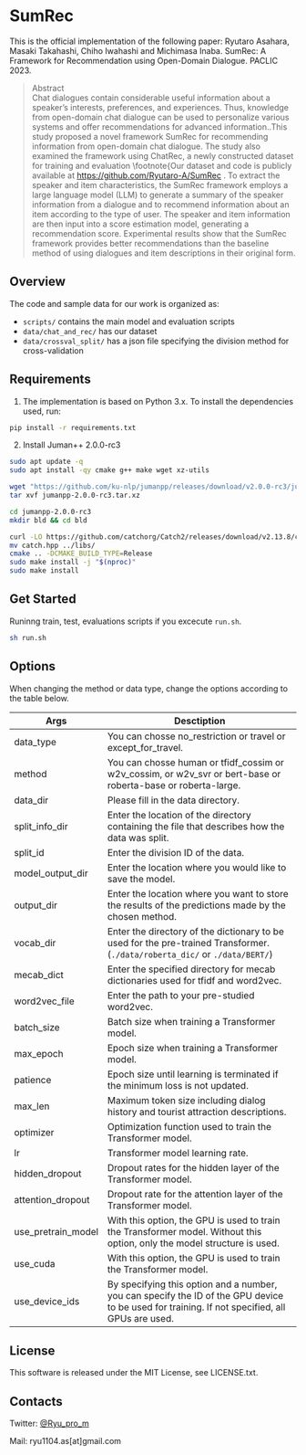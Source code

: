 # SumRec

This is the official implementation of the following paper: Ryutaro Asahara, Masaki Takahashi, Chiho Iwahashi and Michimasa Inaba. SumRec: A Framework for Recommendation using Open-Domain Dialogue. PACLIC 2023.

>Abstract<br>
>Chat dialogues contain considerable useful information about a speaker’s interests, preferences, and experiences.
>Thus, knowledge from open-domain chat dialogue can be used to personalize various systems and offer recommendations for advanced information..This study proposed a novel framework SumRec for recommending information from open-domain chat dialogue.
>The study also examined the framework using ChatRec, a newly constructed dataset for training and evaluation \footnote{Our dataset and code is publicly available at https://github.com/Ryutaro-A/SumRec . 
>To extract the speaker and item characteristics, the SumRec framework employs a large language model (LLM) to generate a summary of the speaker information from a dialogue and to recommend information about an item according to the type of user.
>The speaker and item information are then input into a score estimation model, generating a recommendation score.
>Experimental results show that the SumRec framework provides better recommendations than the baseline method of using dialogues and item descriptions in their original form.

## Overview
The code and sample data for our work is organized as:

* `scripts/` contains the main model and evaluation scripts
* `data/chat_and_rec/` has our dataset
* `data/crossval_split/` has a json file specifying the division method for cross-validation


## Requirements
1. The implementation is based on Python 3.x. To install the dependencies used, run:
```.bash
pip install -r requirements.txt
```
2. Install Juman++ 2.0.0-rc3
```.bash
sudo apt update -q
sudo apt install -qy cmake g++ make wget xz-utils

wget "https://github.com/ku-nlp/jumanpp/releases/download/v2.0.0-rc3/jumanpp-2.0.0-rc3.tar.xz"
tar xvf jumanpp-2.0.0-rc3.tar.xz

cd jumanpp-2.0.0-rc3
mkdir bld && cd bld

curl -LO https://github.com/catchorg/Catch2/releases/download/v2.13.8/catch.hpp
mv catch.hpp ../libs/
cmake .. -DCMAKE_BUILD_TYPE=Release
sudo make install -j "$(nproc)"
sudo make install
```

## Get Started

Runinng train, test, evaluations scripts if you excecute `run.sh`.

```.bash
sh run.sh
```

## Options

When changing the method or data type, change the options according to the table below.

| Args               | Desctiption                                                                                                            |
| ------------------ | ---------------------------------------------------------------------------------------------------------------------- |
| data_type          | You can chosse no_restriction or travel or except_for_travel.                                                          |
| method             | You can chosse human or tfidf_cossim or w2v_cossim, or w2v_svr or bert-base or roberta-base or roberta-large.         |
| data_dir           | Please fill in the data directory.                                                                                       |
| split_info_dir     | Enter the location of the directory containing the file that describes how the data was split.                               |
| split_id           | Enter the division ID of the data.                                                                                           |
| model_output_dir   | Enter the location where you would like to save the model.                                                                               |
| output_dir         | Enter the location where you want to store the results of the predictions made by the chosen method.                                                                       |
| vocab_dir          | Enter the directory of the dictionary to be used for the pre-trained Transformer.(`./data/roberta_dic/` or `./data/BERT/`)                                                        |
| mecab_dict         | Enter the specified directory for mecab dictionaries used for tfidf and word2vec.                                               |
| word2vec_file      | Enter the path to your pre-studied word2vec.                                                                             |
| batch_size         | Batch size when training a Transformer model.                                                                            |
| max_epoch          | Epoch size when training a Transformer model.                                                                             |
| patience           | Epoch size until learning is terminated if the minimum loss is not updated.                                           |
| max_len            | Maximum token size including dialog history and tourist attraction descriptions.                                                         |
| optimizer          | Optimization function used to train the Transformer model.                                                            |
| lr                 | Transformer model learning rate.                                                                                |
| hidden_dropout     | Dropout rates for the hidden layer of the Transformer model.                                                              |
| attention_dropout  | Dropout rate for the attention layer of the Transformer model.                                                         |
| use_pretrain_model | With this option, the GPU is used to train the Transformer model. Without this option, only the model structure is used.           |
| use_cuda           | With this option, the GPU is used to train the Transformer model.                                                   |
| use_device_ids     | By specifying this option and a number, you can specify the ID of the GPU device to be used for training. If not specified, all GPUs are used. |

## License
This software is released under the MIT License, see LICENSE.txt.

## Contacts

Twitter: [@Ryu_pro_m](https://twitter.com/Ryu_pro_m)

Mail: ryu1104.as[at]gmail.com
